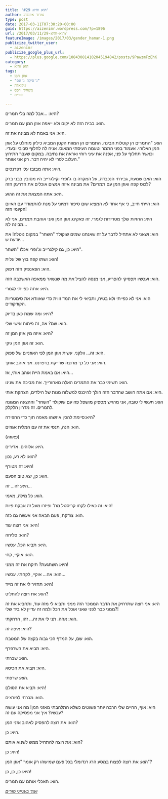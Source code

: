 ```yaml
---
title: 'הוא והיא #29'
author: נמרוד איזנברג
type: post
date: 2017-03-11T07:30:20+00:00
guid: https://aizenimr.wordpress.com/?p=1896
url: /2017/03/11/הוא-והיא-29/
featureImage: /images/2017/03/gender_haman-1.png
publicize_twitter_user:
  - aizenimr
publicize_google_plus_url:
  - https://plus.google.com/108430814102045194842/posts/9PawzmFzEhK
category:
  - הוא והיא
tags:
  - אוזן המן
  - "ג'סיקה ג'ונס"
  - גיקיאדה
  - משחקי הכס
  - פורים

---
```

<span lang="he-IL">היא</span><span lang="en-US">: &#8230;</span><span lang="he-IL">אבל למה בלי תמרים</span><span lang="en-US">?</span>

<span lang="he-IL">הוא</span><span lang="en-US">: </span><span lang="he-IL">בבית הזה לא יקום ולא ייאפה אוזן המן עם תמרים</span><span lang="en-US">.</span>

<span lang="he-IL">היא</span><span lang="en-US">: </span><span lang="he-IL">אני באמת לא מבינה את זה</span><span lang="en-US">.</span>

<span lang="he-IL">הוא</span><span lang="en-US">: "</span><span lang="he-IL">התמרים הן קוטלות הבינה</span><span lang="en-US">. </span><span lang="he-IL">התמרים הן המוות הקטן המביא כיליון מוחלט על אוזן המן האלוהי</span><span lang="en-US">. </span><span lang="he-IL">אעמוד בפני התמר וטעמה העיסתי המאוס</span><span lang="en-US">. </span><span lang="he-IL">אניח לה לחלוף סביבי ובעדי</span><span lang="en-US">. </span><span lang="he-IL">וכאשר תחלוף על פני</span><span lang="en-US">, </span><span lang="he-IL">אפנה את עיני רוחי ואראה את נתיבה</span><span lang="en-US">. </span><span lang="he-IL">במקום שעבר התירוץ העלוב לפרי לא יהיה דבר</span><span lang="en-US">. </span><span lang="he-IL">רק אני אוותר</span><span lang="en-US">." </span>

<span lang="he-IL">היא</span><span lang="en-US">: </span><span lang="he-IL">אתה מבזבז עלי רפרנסים</span><span lang="en-US">.</span>

<span lang="he-IL">הוא</span><span lang="en-US">: </span><span lang="he-IL">האם שמעת</span><span lang="en-US">, </span><span lang="he-IL">גבירתי הנכבדה</span><span lang="en-US">, </span><span lang="he-IL">על המקרה בו ג</span><span lang="en-US">'</span><span lang="he-IL">ופרי וקילגרייב היו מסובין בבני ברק לכוס קפה ואוזן המן עם תמרים</span><span lang="en-US">? </span><span lang="he-IL">את מבינה איזה אנשים אוכלים את הדרעק הזה</span><span lang="en-US">?</span>

<span lang="he-IL">היא</span><span lang="en-US">: </span><span lang="he-IL">אתה המצאת את זה הרגע</span><span lang="en-US">.</span>

<span lang="he-IL">הוא</span><span lang="en-US">: </span><span lang="he-IL">הייתי חייב, כי </span><span lang="he-IL">אף אחד לא המציא שום סיפור דמיוני על מנת להתמודד עם האיום הקיומי הזה</span><span lang="en-US">!</span>

<span lang="he-IL">היא</span><span lang="en-US">: ההזיות שלך מטרידות לגמרי. </span><span lang="he-IL">זה פאקינג אוזן המן ואני אוהבת תמרים</span><span lang="en-US">, </span><span lang="he-IL">אני לא מבינה למ</span><span lang="en-US">&#8230;</span>

<span lang="he-IL">הוא</span><span lang="en-US">: </span><span lang="he-IL">ושאני לא אתחיל לדבר על זה שאנחנו שמים שוקולד "השחר" במקום נוטלה! את יודעת ש&#8230;<br /> </span>

<span lang="he-IL">היא</span><span lang="en-US">: כן, גם קילגרייב וג'ופרי אכלו "השחר".<br /> </span>

<span lang="he-IL">הוא</span><span lang="en-US">: ושתו קפה בוץ של עלית!<br /> </span>

<span lang="he-IL">היא</span><span lang="en-US">: הפאנפיק הזה דפוק.<br /> </span>

<span lang="he-IL">הוא</span><span lang="en-US">: ועכשיו תפסיקי להפריע, אני מנסה להציל את מה שנשאר ממאפה האשכבה הזה.<br /> </span>

<span lang="he-IL">היא</span><span lang="en-US">: אתה כפייתי לגמרי.<br /> </span>

<span lang="he-IL">הוא</span><span lang="en-US">: אני לא כפייתי ולא בטיח, ותביאי לי את המד זווית כדי שאוודא את סימטריות הקודקודים.<br /> </span>

<span lang="he-IL">היא</span><span lang="en-US">: ומה שמת כאן בדיוק?<br /> </span>

<span lang="he-IL">הוא</span><span lang="en-US">: שם? אה, זה פיתוח אישי שלי.<br /> </span>

<span lang="he-IL">היא</span><span lang="en-US">: איזה מין אוזן המן זה?<br /> </span>

<span lang="he-IL">הוא</span><span lang="en-US">: זה אוזן המן גיקי.<br /> </span>

<span lang="he-IL">היא</span><span lang="en-US">: זה&#8230; וולקני. עשית אוזן המן לפי האוזניים של ספוק.<br /> </span>

<span lang="he-IL">הוא</span><span lang="en-US">: אני כל כך מרוצה שדייקת ברפרנס. אני אוהב אותך.<br /> </span>

<span lang="he-IL">היא</span><span lang="en-US">: אם באמת היית אוהב אותי, אז&#8230;<br /> </span>

<span lang="he-IL">הוא</span><span lang="en-US">: תשימי כבר את התמרים האלה מאחורייך. את מביכה את שנינו.<br /> </span>

<span lang="he-IL">היא</span><span lang="en-US">: אם אתה חושב שהדבר הזה הולך להיכנס למשלוח מנות של הילדים, הצחקת אותי.<br /> </span>

<span lang="he-IL">הוא</span><span lang="en-US">: תעשי לי טובה, אני מרגיש מספיק מושפל פה עם שוקולד "השחר" וההצעה המגונה לתמרים. זה מדרון חלקלק.<br /> </span>

<span lang="he-IL">היא</span><span lang="en-US">:סיימת להכין איזשהו מאפה תוך כדי החפירה?<br /> </span>

<span lang="he-IL">הוא</span><span lang="en-US">: הנה, תנסי את זה עם המלית אגוזים.<br /> </span>

(פאוזה)

<span lang="he-IL">היא</span><span lang="en-US">: אלוהים. אדירים.<br /> </span>

<span lang="he-IL">הוא</span><span lang="en-US">: לא רע, נכון?<br /> </span>

<span lang="he-IL">היא</span><span lang="en-US">: זה מטורף!<br /> </span>

<span lang="he-IL">הוא</span><span lang="en-US">: כן, יצא טוב הפעם.<br /> </span>

<span lang="he-IL">היא</span><span lang="en-US">: זה&#8230; זה&#8230;<br /> </span>

<span lang="he-IL">הוא</span><span lang="en-US">: כל מילה, מאמי.<br /> </span>

<span lang="he-IL">היא</span><span lang="en-US">: זה כאילו לקחו קריסטל מת' ופיזרו מעל זה אבקת פיות!<br /> </span>

<span lang="he-IL">הוא</span><span lang="en-US">: צודקת, פעם הבאה אני אעשה גם כזה.<br /> </span>

<span lang="he-IL">היא</span><span lang="en-US">: אני רוצה עוד!<br /> </span>

<span lang="he-IL">הוא</span><span lang="en-US">: סליחה?<br /> </span>

<span lang="he-IL">היא</span><span lang="en-US">: תביא הכל. עכשיו.<br /> </span>

<span lang="he-IL">הוא</span><span lang="en-US">: אוקיי, קחי.<br /> </span>

<span lang="he-IL">היא</span><span lang="en-US">: השתגעת? תיקח את זה ממני!<br /> </span>

<span lang="he-IL">הוא</span><span lang="en-US">: אה&#8230; אוקיי, לקחתי. עכשיו&#8230;<br /> </span>

<span lang="he-IL">היא</span><span lang="en-US">: תחזיר לי את זה מייד!<br /> </span>

<span lang="he-IL">הוא</span><span lang="en-US">: את רוצה להחליט?<br /> </span>

<span lang="he-IL">היא</span><span lang="en-US">: אני רוצה שתרחיק את הדבר הממכר הזה ממני ותביא לי מזה עוד, ותחביא את זה ממני כבר לפני שאני אוכל את הכל ולמה זה עדיין לא ביד שלי?!<br /> </span>

<span lang="he-IL">הוא</span><span lang="en-US">: אהה. תני לי את זה&#8230; זהו, הרחקתי.<br /> </span>

<span lang="he-IL">היא</span><span lang="en-US">: איפה זה?<br /> </span>

<span lang="he-IL">הוא</span><span lang="en-US">: שם, על המדף הכי גבוה בקצה של המטבח.<br /> </span>

<span lang="he-IL">היא</span><span lang="en-US">: תביא את השרפרף.<br /> </span>

<span lang="he-IL">הוא</span><span lang="en-US">: שברתי.<br /> </span>

<span lang="he-IL">היא</span><span lang="en-US">: תביא את הכיסא.<br /> </span>

<span lang="he-IL">הוא</span><span lang="en-US">: שרפתי.<br /> </span>

<span lang="he-IL">היא</span><span lang="en-US">: תביא את הסולם!<br /> </span>

<span lang="he-IL">הוא</span><span lang="en-US">: מכרתי לפורצים.<br /> </span>

<span lang="he-IL">היא</span><span lang="en-US">: אוף, החיים שלי הרבה יותר פשוטים כשלא התלהבתי מאזני המן! מה אני עושה עכשיו? איך אני מפסיקה עם זה?<br /> </span>

<span lang="he-IL">הוא</span><span lang="en-US">: את רוצה להפסיק לאהוב אזני המן?<br /> </span>

<span lang="he-IL">היא</span><span lang="en-US">: כן.<br /> </span>

<span lang="he-IL">הוא</span><span lang="en-US">: את רוצה להתחיל ממש לשנוא אותם?<br /> </span>

<span lang="he-IL">היא</span><span lang="en-US">: כן!<br /> </span>

<span lang="he-IL">הוא</span><span lang="en-US">: את רוצה לפצוח במסע הרג רנדומלי בכל פעם שמישהו רק אומר "אוזן המן"?<br /> </span>

<span lang="he-IL">היא</span><span lang="en-US">: כן, כן, כן!<br /> </span>

<span lang="he-IL">הוא</span><span lang="en-US">: תאכלי אותם עם תמרים.<br /> </span>

[_ועוד בענייני פורים_][1]

 [1]: /2016/03/23/%d7%97%d7%a0%d7%95%d7%aa-%d7%94%d7%aa%d7%97%d7%a4%d7%95%d7%a9%d7%95%d7%aa-%d7%a9%d7%9c-%d7%94%d7%a9%d7%98%d7%9f/